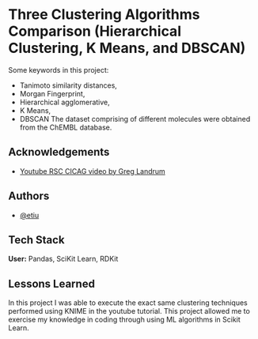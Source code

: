 
# Three Clustering Algorithms Comparison (Hierarchical Clustering, K Means, and DBSCAN)
Some keywords in this project:
- Tanimoto similarity distances,
- Morgan Fingerprint,
- Hierarchical agglomerative,
- K Means,
- DBSCAN
The dataset comprising of different molecules were obtained from the ChEMBL database.

## Acknowledgements

 - [Youtube RSC CICAG video by Greg Landrum](https://www.youtube.com/watch?v=9b2HzsC9eOU&t=2883s)


## Authors

- [@etiu](https://github.com/etiu)


## Tech Stack

**User:** Pandas, SciKit Learn, RDKit



## Lessons Learned

In this project I was able to execute the exact same clustering techniques performed using KNIME in the youtube tutorial. This project allowed me to exercise my knowledge in coding through using ML algorithms in Scikit Learn.

